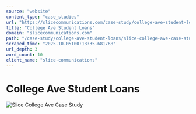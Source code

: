 ```yaml
---
source: "website"
content_type: "case_studies"
url: "https://slicecommunications.com/case-study/college-ave-student-loans/slice-college-ave-case-study"
title: "College Ave Student Loans"
domain: "slicecommunications.com"
path: "/case-study/college-ave-student-loans/slice-college-ave-case-study"
scraped_time: "2025-10-05T00:13:35.681768"
url_depth: 3
word_count: 10
client_name: "slice-communications"
---
```


# College Ave Student Loans

![Slice College Ave Case Study](https://slicecommunications.com/wp-content/uploads/2018/02/Slice-College-Ave-Case-Study-pdf-232x300.jpg)